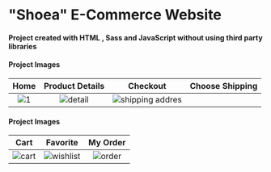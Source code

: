 # "Shoea" E-Commerce Website
####  Project created with HTML , Sass and JavaScript without using third party libraries

#### Project Images

| Home     | Product Details      | Checkout  | Choose Shipping |
| :---:    |   :---:              | :---:     |  :---: |
| ![1](https://github.com/shi-najafi88/shoes_store/assets/113782959/6de73f47-aed0-4dbe-a8e7-5e593d313257) | ![detail](https://github.com/shi-najafi88/shoes_store/assets/113782959/fbd2f132-decc-4831-8b29-120b5d2458bd)| ![shipping addres](https://github.com/shi-najafi88/shoes_store/assets/113782959/bdcd231c-9e59-4368-84c8-e35afab59ba5) |

#### Project Images
| Cart     | Favorite  | My Order  |
| :---:    | :---:  | :---:     |
| ![cart](https://github.com/shi-najafi88/shoes_store/assets/113782959/c64789cb-b921-4bc4-8386-817f29f50be2) | ![wishlist](https://github.com/shi-najafi88/shoes_store/assets/113782959/683c7bbb-29bb-4dfc-858a-0af3eff7c1c4) | ![order](https://github.com/shi-najafi88/shoes_store/assets/113782959/60e9a3ba-5233-4938-89a7-6a49f3902067)



